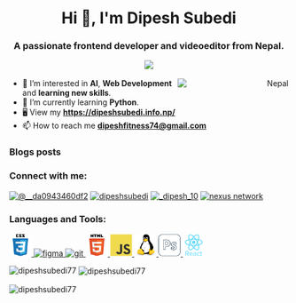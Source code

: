 <h1 align="center">Hi 👋, I'm Dipesh Subedi</h1>
<h3 align="center">A passionate frontend developer and videoeditor from Nepal.</h3>
<p align="center">
  <a href="https://github.com/dipeshsubedi77"><img src="https://readme-typing-svg.herokuapp.com/?size=21&center=true&vCenter=true&width=770&height=45&lines=A+Computer+Science+Student+Cybersecurity+youtuber+Videoeditor"></a>
</p>
<p align="right"> <a href="https://gayanvoice.github.io/top-github-users/index.html">
	<img align="right" width="200" src="https://upload.wikimedia.org/wikipedia/commons/9/9b/Flag_of_Nepal.svg" alt="Nepal">
</a>






- 👀 I’m interested in **AI**, **Web Development** and **learning new skills**.
- 🌱 I’m currently learning **Python**.
- 🖥️ View my **https://dipeshsubedi.info.np/**
- 📫 How to reach me **dipeshfitness74@gmail.com**

### Blogs posts
<!-- BLOG-POST-LIST:START -->
<!-- BLOG-POST-LIST:END -->

<h3 align="left">Connect with me:</h3>

<p align="left">
<a href="https://dev.to/@__da0943460df2" target="blank"><img align="center" src="https://raw.githubusercontent.com/rahuldkjain/github-profile-readme-generator/master/src/images/icons/Social/devto.svg" alt="@__da0943460df2" height="30" width="40" /></a>
<a href="https://linkedin.com/in/dipeshsubedi" target="blank"><img align="center" src="https://raw.githubusercontent.com/rahuldkjain/github-profile-readme-generator/master/src/images/icons/Social/linked-in-alt.svg" alt="dipeshsubedi" height="30" width="40" /></a>
<a href="https://instagram.com/_dipesh_10" target="blank"><img align="center" src="https://raw.githubusercontent.com/rahuldkjain/github-profile-readme-generator/master/src/images/icons/Social/instagram.svg" alt="_dipesh_10" height="30" width="40" /></a>
<a href="https://www.youtube.com/c/nexus network" target="blank"><img align="center" src="https://raw.githubusercontent.com/rahuldkjain/github-profile-readme-generator/master/src/images/icons/Social/youtube.svg" alt="nexus network" height="30" width="40" /></a>
</p>


<h3 align="left">Languages and Tools:</h3>
<p align="left"> <a href="https://www.w3schools.com/css/" target="_blank" rel="noreferrer"> <img src="https://raw.githubusercontent.com/devicons/devicon/master/icons/css3/css3-original-wordmark.svg" alt="css3" width="40" height="40"/> </a> <a href="https://www.figma.com/" target="_blank" rel="noreferrer"> <img src="https://www.vectorlogo.zone/logos/figma/figma-icon.svg" alt="figma" width="40" height="40"/> </a> <a href="https://git-scm.com/" target="_blank" rel="noreferrer"> <img src="https://www.vectorlogo.zone/logos/git-scm/git-scm-icon.svg" alt="git" width="40" height="40"/> </a> <a href="https://www.w3.org/html/" target="_blank" rel="noreferrer"> <img src="https://raw.githubusercontent.com/devicons/devicon/master/icons/html5/html5-original-wordmark.svg" alt="html5" width="40" height="40"/> </a> <a href="https://developer.mozilla.org/en-US/docs/Web/JavaScript" target="_blank" rel="noreferrer"> <img src="https://raw.githubusercontent.com/devicons/devicon/master/icons/javascript/javascript-original.svg" alt="javascript" width="40" height="40"/> </a> <a href="https://www.linux.org/" target="_blank" rel="noreferrer"> <img src="https://raw.githubusercontent.com/devicons/devicon/master/icons/linux/linux-original.svg" alt="linux" width="40" height="40"/> </a> <a href="https://www.photoshop.com/en" target="_blank" rel="noreferrer"> <img src="https://raw.githubusercontent.com/devicons/devicon/master/icons/photoshop/photoshop-line.svg" alt="photoshop" width="40" height="40"/> </a> <a href="https://reactjs.org/" target="_blank" rel="noreferrer"> <img src="https://raw.githubusercontent.com/devicons/devicon/master/icons/react/react-original-wordmark.svg" alt="react" width="40" height="40"/> </a> </p>

<p><img align="left" src="https://github-readme-stats.vercel.app/api/top-langs?username=dipeshsubedi77&show_icons=true&locale=en&layout=compact" alt="dipeshsubedi77" /></p>

<p>&nbsp;<img align="center" src="https://github-readme-stats.vercel.app/api?username=dipeshsubedi77&show_icons=true&locale=en" alt="dipeshsubedi77" /></p>

<p><img align="center" src="https://github-readme-streak-stats.herokuapp.com/?user=dipeshsubedi77&" alt="dipeshsubedi77" /></p>


